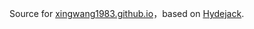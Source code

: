 Source for [xingwang1983.github.io](https://xingwang1983.github.io/)，based on [Hydejack](https://hydejack.com/).
